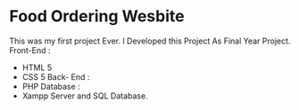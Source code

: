 # Food Ordering Wesbite
This was my first project Ever. I Developed this Project As Final Year Project.
Front-End :
 - HTML 5
 - CSS 5
 Back- End :
 - PHP
 Database :
  - Xampp Server and SQL Database.
